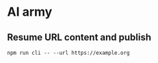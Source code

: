 # AI army

## Resume URL content and publish

```shell
npm run cli -- --url https://example.org
```
